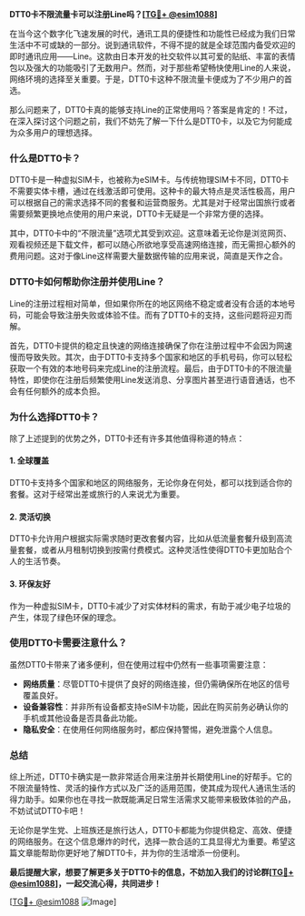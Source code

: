 **DTT0卡不限流量卡可以注册Line吗？[[TG💪+ @esim1088](https://t.me/s/esim1088)]**

在当今这个数字化飞速发展的时代，通讯工具的便捷性和功能性已经成为我们日常生活中不可或缺的一部分。说到通讯软件，不得不提的就是全球范围内备受欢迎的即时通讯应用——Line。这款由日本开发的社交软件以其可爱的贴纸、丰富的表情包以及强大的功能吸引了无数用户。然而，对于那些希望畅快使用Line的人来说，网络环境的选择至关重要。于是，DTT0卡这种不限流量卡便成为了不少用户的首选。

那么问题来了，DTT0卡真的能够支持Line的正常使用吗？答案是肯定的！不过，在深入探讨这个问题之前，我们不妨先了解一下什么是DTT0卡，以及它为何能成为众多用户的理想选择。

### **什么是DTT0卡？**

DTT0卡是一种虚拟SIM卡，也被称为eSIM卡。与传统物理SIM卡不同，DTT0卡不需要实体卡槽，通过在线激活即可使用。这种卡的最大特点是灵活性极高，用户可以根据自己的需求选择不同的套餐和运营商服务。尤其是对于经常出国旅行或者需要频繁更换地点使用的用户来说，DTT0卡无疑是一个非常方便的选择。

其中，DTT0卡中的“不限流量”选项尤其受到欢迎。这意味着无论你是浏览网页、观看视频还是下载文件，都可以随心所欲地享受高速网络连接，而无需担心额外的费用问题。这对于像Line这样需要大量数据传输的应用来说，简直是天作之合。

### **DTT0卡如何帮助你注册并使用Line？**

Line的注册过程相对简单，但如果你所在的地区网络不稳定或者没有合适的本地号码，可能会导致注册失败或体验不佳。而有了DTT0卡的支持，这些问题将迎刃而解。

首先，DTT0卡提供的稳定且快速的网络连接确保了你在注册过程中不会因为网速慢而导致失败。其次，由于DTT0卡支持多个国家和地区的手机号码，你可以轻松获取一个有效的本地号码来完成Line的注册流程。最后，由于DTT0卡的不限流量特性，即使你在注册后频繁使用Line发送消息、分享图片甚至进行语音通话，也不会有任何额外的成本负担。

### **为什么选择DTT0卡？**

除了上述提到的优势之外，DTT0卡还有许多其他值得称道的特点：

#### **1. 全球覆盖**
DTT0卡支持多个国家和地区的网络服务，无论你身在何处，都可以找到适合你的套餐。这对于经常出差或旅行的人来说尤为重要。

#### **2. 灵活切换**
DTT0卡允许用户根据实际需求随时更改套餐内容，比如从低流量套餐升级到高流量套餐，或者从月租制切换到按需付费模式。这种灵活性使得DTT0卡更加贴合个人的生活节奏。

#### **3. 环保友好**
作为一种虚拟SIM卡，DTT0卡减少了对实体材料的需求，有助于减少电子垃圾的产生，体现了绿色环保的理念。

### **使用DTT0卡需要注意什么？**

虽然DTT0卡带来了诸多便利，但在使用过程中仍然有一些事项需要注意：

- **网络质量**：尽管DTT0卡提供了良好的网络连接，但仍需确保所在地区的信号覆盖良好。
- **设备兼容性**：并非所有设备都支持eSIM卡功能，因此在购买前务必确认你的手机或其他设备是否具备此功能。
- **隐私安全**：在使用任何网络服务时，都应保持警惕，避免泄露个人信息。

### **总结**

综上所述，DTT0卡确实是一款非常适合用来注册并长期使用Line的好帮手。它的不限流量特性、灵活的操作方式以及广泛的适用范围，使其成为现代人通讯生活的得力助手。如果你也在寻找一款既能满足日常生活需求又能带来极致体验的产品，不妨试试DTT0卡吧！

无论你是学生党、上班族还是旅行达人，DTT0卡都能为你提供稳定、高效、便捷的网络服务。在这个信息爆炸的时代，选择一款合适的工具显得尤为重要。希望这篇文章能帮助你更好地了解DTT0卡，并为你的生活增添一份便利。

**最后提醒大家，想要了解更多关于DTT0卡的信息，不妨加入我们的讨论群[[TG💪+ @esim1088](https://t.me/s/esim1088)]，一起交流心得，共同进步！**

[[TG💪+ @esim1088](https://t.me/s/esim1088) ![Image](https://i.postimg.cc/4NQfJmqS/Snipaste-2025-05-13-00-14-12.png)]